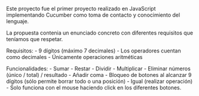 Este proyecto fue el primer proyecto realizado en JavaScript implementando Cucumber como toma de contacto y conocimiento del lenguaje.

La propuesta contenia un enunciado concreto con diferentes requisitos que teníamos que respetar.

Requisitos:
    - 9 dígitos (máximo 7 decimales)
    - Los operadores cuentan como decimales
    - Únicamente operaciones aritméticas

Funcionalidades:
    - Sumar
    - Restar
    - Dividir
    - Multiplicar
    - Eliminar números (único / total) / resultado
    - Añadir coma
    - Bloqueo de botones al alcanzar 9 dígitos (sólo permite borrar todo o una posición)
    - Igual (realizar operación)
    - Solo funciona con el mouse haciendo click en los diferentes botones.

